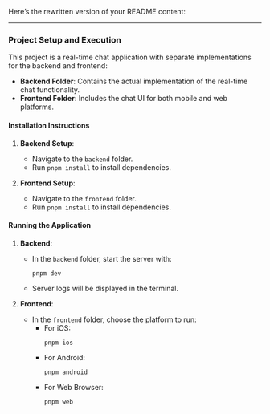 Here’s the rewritten version of your README content:

---

### Project Setup and Execution

This project is a real-time chat application with separate implementations for the backend and frontend:

- **Backend Folder**: Contains the actual implementation of the real-time chat functionality.
- **Frontend Folder**: Includes the chat UI for both mobile and web platforms.

#### Installation Instructions

1. **Backend Setup**:

   - Navigate to the `backend` folder.
   - Run `pnpm install` to install dependencies.

2. **Frontend Setup**:
   - Navigate to the `frontend` folder.
   - Run `pnpm install` to install dependencies.

#### Running the Application

1. **Backend**:

   - In the `backend` folder, start the server with:
     ```
     pnpm dev
     ```
   - Server logs will be displayed in the terminal.

2. **Frontend**:
   - In the `frontend` folder, choose the platform to run:
     - For iOS:
       ```
       pnpm ios
       ```
     - For Android:
       ```
       pnpm android
       ```
     - For Web Browser:
       ```
       pnpm web
       ```
